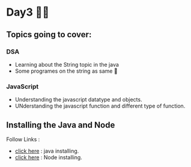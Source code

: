 # Day3 🧑‍💻
## Topics going to cover: 
### DSA
- Learning about the String topic in the java
- Some programes on the string as same  🧵

### JavaScript
- Understanding the javascript datatype and objects.
- UNderstanding the javascript function and different type of function.

## Installing the Java and Node 
Follow Links : 
- [click here](https://www.java.com/en/download/help/download_options.html) : java installing.
- [click here](https://nodejs.org/en/download) : Node installing.